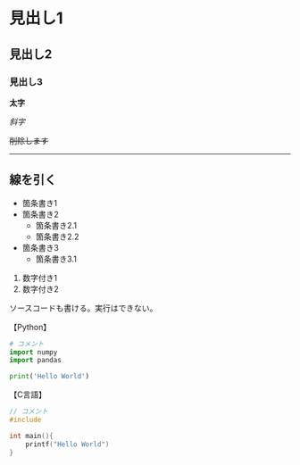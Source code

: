 
# 見出し1
## 見出し2
### 見出し3

**太字**

*斜字*

~~削除します~~

***
線を引く
---

* 箇条書き1
* 箇条書き2
  * 箇条書き2.1
  * 箇条書き2.2
* 箇条書き3
    * 箇条書き3.1

1. 数字付き1
1. 数字付き2

ソースコードも書ける。実行はできない。

【Python】
```python
# コメント
import numpy
import pandas

print('Hello World')
```

【C言語】
```c
// コメント
#include

int main(){
    printf("Hello World")
}
```

